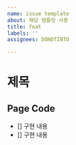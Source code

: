 ```yaml
---
name: issue template
about: 해당 템플릿 사용
title: feat
labels: ''
assignees: DONOTINTO

---
```


# 제목
## Page Code
- [] 구현 내용
- [] 구현 내용
